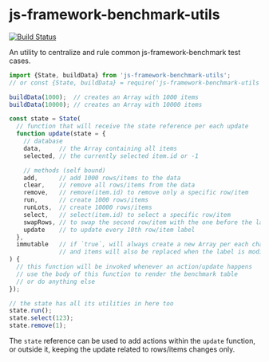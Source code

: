 # js-framework-benchmark-utils

[![Build Status](https://travis-ci.com/WebReflection/js-framework-benchmark-utils.svg?branch=master)](https://travis-ci.com/WebReflection/js-framework-benchmark-utils)

An utility to centralize and rule common js-framework-benchmark test cases.

```js
import {State, buildData} from 'js-framework-benchmark-utils';
// or const {State, buildData} = require('js-framework-benchmark-utils');

buildData(1000);  // creates an Array with 1000 items
buildData(10000); // creates an Array with 10000 items

const state = State(
  // function that will receive the state reference per each update
  function update(state = {
    // database
    data,     // the Array containing all items
    selected, // the currently selected item.id or -1

    // methods (self bound)
    add,      // add 1000 rows/items to the data
    clear,    // remove all rows/items from the data
    remove,   // remove(item.id) to remove only a specific row/item
    run,      // create 1000 rows/items
    runLots,  // create 10000 rows/items
    select,   // select(item.id) to select a specific row/item
    swapRows, // to swap the second row/item with the one before the last one
    update    // to update every 10th row/item label
  },
  immutable   // if `true`, will always create a new Array per each change,
              // and items will also be replaced when the label is modified
) {
  // this function will be invoked whenever an action/update happens
  // use the body of this function to render the benchmark table
  // or do anything else
});

// the state has all its utilities in here too
state.run();
state.select(123);
state.remove(1);
```

The `state` reference can be used to add actions within the `update` function, or outside it, keeping the update related to rows/items changes only.
